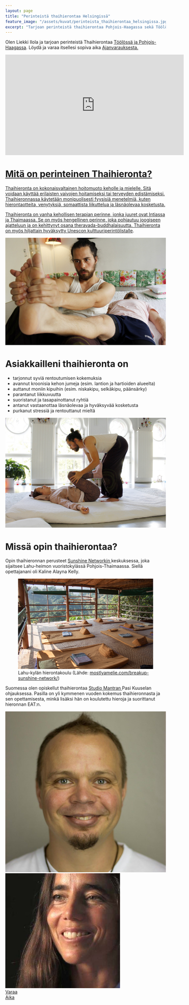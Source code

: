 ```yaml
---
layout: page
title: "Perinteistä thaihierontaa Helsingissä"
feature_image: "/assets/kuvat/perinteista_thaihierontaa_helsingissa.jpg"
excerpt: "Tarjoan perinteistä thaihierontaa Pohjois-Haagassa sekä Töölössä Joogakoulu Shantin tiloissa."
---
```

Olen Liekki Ilola ja tarjoan perinteistä Thaihierontaa <a class="textlink" href="/yhteystiedot"> Töölössä ja Pohjois-Haagassa</a>. Löydä ja varaa itsellesi sopiva aika <a class="textlink" href="/ajanvaraus"> Ajanvarauksesta.

<div class="video">
	<iframe width="560" height="315" src="https://www.youtube.com/embed/LUHV2qxK0K8" frameborder="0" allow="accelerometer; autoplay; clipboard-write; encrypted-media; gyroscope; picture-in-picture" allowfullscreen></iframe>
</div>

<h1> Mitä on perinteinen Thaihieronta? </h1>

Thaihieronta on kokonaisvaltainen hoitomuoto keholle ja mielelle. Sitä voidaan käyttää erilaisten vaivojen hoitamiseksi tai terveyden edistämiseksi. Thaihieronnassa käytetään monipuolisesti fyysisiä menetelmiä, kuten hierontaotteita, venytyksiä, somaattista liikuttelua ja läsnäolevaa kosketusta.

Thaihieronta on vanha kehollisen terapian perinne, jonka juuret ovat Intiassa ja Thaimaassa. Se on myös hengellinen perinne, joka pohjautuu joogiseen ajatteluun ja on kehittynyt osana theravada-buddhalaisuutta. Thaihieronta on myös hiljattain hyväksytty <a class="textlink" href="https://ich.unesco.org/en/RL/nuad-thai-traditional-thai-massage-01384"> Unescon kulttuuriperintölistalle</a>.

<img src="/assets/kuvat/shanti_jalkahieronta.jpg" alt="Jalkapohjan hierontaa" />

<h1> Asiakkailleni thaihieronta on </h1>
<ul>
	<li> tarjonnut syviä rentoutumisen kokemuksia </li>
	<li> avannut kroonisia kehon jumeja (esim. lantion ja hartioiden alueelta) </li>
	<li> auttanut moniin kipuihin (esim. niskakipu, selkäkipu, päänsärky) </li>
	<li> parantanut liikkuvuutta </li>
	<li> suoristanut ja tasapainottanut ryhtiä </li>
	<li> antanut vastaanottaa läsnäolevaa ja hyväksyvää kosketusta </li>
	<li> purkanut stressiä ja rentouttanut mieltä </li>
</ul>

<img src="/assets/kuvat/shanti_jalkojen_koukistus.jpg" alt="Jalkojen koukistus"/>

<h1> Missä opin thaihierontaa? </h1>

Opin thaihieronnan perusteet <a class="textlink" href="https://asokananda.com"> Sunshine Networkin </a> keskuksessa, joka sijaitsee Lahu-heimon vuoristokylässä Pohjois-Thaimaassa. Siellä opettajanani oli Kaline Alayna Kelly.

<figure class="figure figure--center}">
  <img class="image" src="/assets/kuvat/amelie_sunshine_network.jpg" alt="Lahu-kylä">
  <figcaption class="caption"> Lahu-kylän hierontakoulu (Lähde: <a href="https://mostlyamelie.com/breakup-sunshine-network/"> mostlyamelie.com/breakup-sunshine-network/</a>)</figcaption>
</figure>

Suomessa olen opiskellut thaihierontaa <a class="textlink" href="https://sudiomantra.fi"> Studio Mantran </a> Pasi Kuuselan ohjauksessa. Pasilla on yli kymmenen vuoden kokemus thaihieronnasta ja sen opettamisesta, minkä lisäksi hän on koulutettu hieroja ja suorittanut hieronnan EAT:n.

<div class="sideBySide">
	<img src="/assets/kuvat/Pasi_Kuusela.jpg" alt="Pasi Kuusela" title="Pasi Kuusela" />
	<img src="/assets/kuvat/Kaline.jpg" title="Kaline Alayna Kelly" alt="Kaline Alayna Kelly" />
</div>

<div>
	<a href="ajanvaraus" class="varausnappi">
		Varaa
		<br>
		Aika
	</a>
</div>